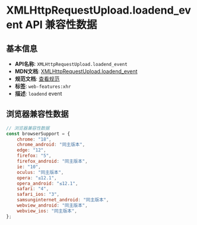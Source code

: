 # XMLHttpRequestUpload.loadend_event API 兼容性数据

## 基本信息

- **API名称**: `XMLHttpRequestUpload.loadend_event`
- **MDN文档**: [XMLHttpRequestUpload.loadend_event](https://developer.mozilla.org/docs/Web/API/XMLHttpRequestEventTarget/loadend_event)
- **规范文档**: [查看规范](https://xhr.spec.whatwg.org/#event-xhr-loadend,https://xhr.spec.whatwg.org/#handler-xhr-onloadend)
- **标签**: `web-features:xhr`
- **描述**: `loadend` event

## 浏览器兼容性数据

```javascript
// 浏览器兼容性数据
const browserSupport = {
    chrome: "18",
    chrome_android: "同主版本",
    edge: "12",
    firefox: "5",
    firefox_android: "同主版本",
    ie: "10",
    oculus: "同主版本",
    opera: "≤12.1",
    opera_android: "≤12.1",
    safari: "4",
    safari_ios: "3",
    samsunginternet_android: "同主版本",
    webview_android: "同主版本",
    webview_ios: "同主版本",
};

```

